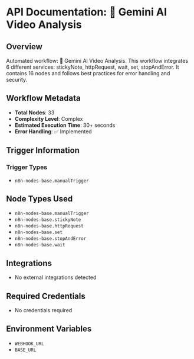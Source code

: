 # API Documentation: 🎥 Gemini AI Video Analysis

## Overview
Automated workflow: 🎥 Gemini AI Video Analysis. This workflow integrates 6 different services: stickyNote, httpRequest, wait, set, stopAndError. It contains 16 nodes and follows best practices for error handling and security.

## Workflow Metadata
- **Total Nodes**: 33
- **Complexity Level**: Complex
- **Estimated Execution Time**: 30+ seconds
- **Error Handling**: ✅ Implemented

## Trigger Information
### Trigger Types
- `n8n-nodes-base.manualTrigger`

## Node Types Used
- `n8n-nodes-base.manualTrigger`
- `n8n-nodes-base.stickyNote`
- `n8n-nodes-base.httpRequest`
- `n8n-nodes-base.set`
- `n8n-nodes-base.stopAndError`
- `n8n-nodes-base.wait`

## Integrations
- No external integrations detected

## Required Credentials
- No credentials required

## Environment Variables
- `WEBHOOK_URL`
- `BASE_URL`
